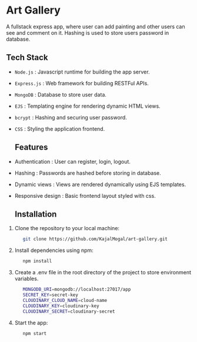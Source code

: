 # Art Gallery

A fullstack express app, where user can add painting and other users can see and comment on it. Hashing is used to store users password in database.

## Tech Stack
- `Node.js` : Javascript runtime for building the app server.
- `Express.js` : Web framework for building RESTFul APIs.
- `MongoDB` : Database to store user data.
- `EJS` : Templating engine for rendering dynamic HTML views.
- `bcrypt` : Hashing and securing user password.
- `CSS` : Styling the application frontend.
  

  ## Features
- Authentication : User can register, login, logout.
- Hashing : Passwords are hashed before storing in database.
- Dynamic views : Views are rendered dynamically using EJS templates.
- Responsive design : Basic frontend layout styled with css.

  
  ## Installation
1. Clone the repository to your local machine:
   ```bash
      git clone https://github.com/KajalMogal/art-gallery.git
   ```

2. Install dependencies using npm:
   ```bash
      npm install
   ```

3. Create a .env file in the root directory of the project to store environment variables.
   ```bash
      MONGODB_URI=mongodb://localhost:27017/app
      SECRET_KEY=secret-key
      CLOUDINARY_CLOUD_NAME=cloud-name
      CLOUDINARY_KEY=cloudinary-key
      CLOUDINARY_SECRET=cloudinary-secret
   ```

4. Start the app:
   ```bash
      npm start
   ```
